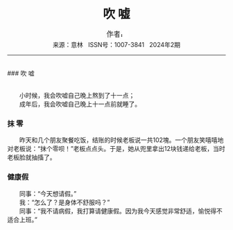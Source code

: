# <center>吹 嘘</center>

<div align=center><img src="https://raw.githubusercontent.com/leaguecn/magazines/main/img_authors/%25d7%25f7%25d5%25df%25a3%25ba.jpg"></div>

<center>来源：意林   ISSN号：1007-3841   2024年2期</center>

* * *

<br>### 吹 嘘

  
<br>　　小时候，我会吹嘘自己晚上熬到了十一点；  
　　成年后，我会吹嘘自己晚上十一点前就睡了。

### 抹 零

  
　　昨天和几个朋友聚餐吃饭，结账的时候老板说一共102塊。一个朋友笑嘻嘻地对老板说：“抹个零呗！”老板点点头。于是，她从兜里拿出12块钱递给老板，当时老板脸就抽搐了。

### 健康假

  
　　同事：“今天想请假。”  
　　我：“怎么了？是身体不舒服吗？”  
　　同事：“我不请病假，我打算请健康假。因为我今天感觉非常舒适，愉悦得不适合上班。”
